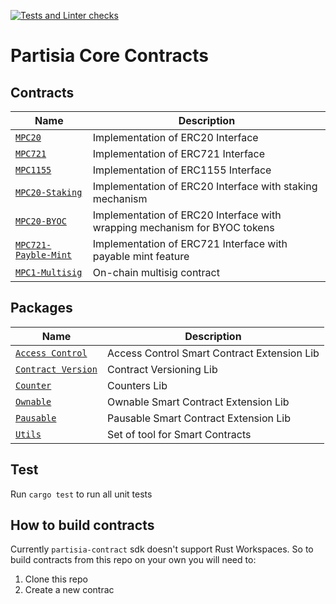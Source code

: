 [![Tests and Linter checks](https://github.com/partisiablockchainapplications/CoreContracts/actions/workflows/basic.yml/badge.svg)](https://github.com/partisiablockchainapplications/CoreContracts/actions/workflows/basic.yml)

# Partisia Core Contracts

## Contracts

| Name                                                   | Description                                                               |
| ------------------------------------------------------ | ------------------------------------------------------------------------- |
| [`MPC20`](contracts/mpc20/)                            | Implementation of ERC20 Interface                                         |
| [`MPC721`](contracts/mpc721/)                          | Implementation of ERC721 Interface                                        |
| [`MPC1155`](contracts/mpc1155/)                        | Implementation of ERC1155 Interface                                       |
| [`MPC20-Staking`](contracts/mpc20-staking)             | Implementation of ERC20 Interface with staking mechanism                  |
| [`MPC20-BYOC`](contracts/mpc20-byoc)                   | Implementation of ERC20 Interface with wrapping mechanism for BYOC tokens |
| [`MPC721-Payble-Mint`](contracts/mpc721-payable-mint/) | Implementation of ERC721 Interface with payable mint feature              |
| [`MPC1-Multisig`](contracts/mpc1-multisig)             | On-chain multisig contract                                                |

## Packages

| Name                                                  | Description                                 |
| ----------------------------------------------------- | ------------------------------------------- |
| [`Access Control`](packages/access-control-base/)     | Access Control Smart Contract Extension Lib |
| [`Contract Version`](packages/contract-version-base/) | Contract Versioning Lib                     |
| [`Counter`](packages/counter-base/)                   | Counters Lib                                |
| [`Ownable`](packages/ownable-base/)                   | Ownable Smart Contract Extension Lib        |
| [`Pausable`](packages/pausable-base/)                 | Pausable Smart Contract Extension Lib       |
| [`Utils`](packages/utils/)                            | Set of tool for Smart Contracts             |

## Test

Run `cargo test` to run all unit tests

## How to build contracts

Currently `partisia-contract` sdk doesn't support Rust Workspaces.
So to build contracts from this repo on your own you will need to:

1. Clone this repo
2. Create a new contrac
